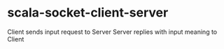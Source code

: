 # scala-socket-client-server

Client sends input request to Server
Server replies with input meaning to Client
